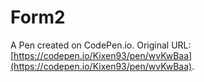 # Form2

A Pen created on CodePen.io. Original URL: [https://codepen.io/Kixen93/pen/wvKwBaa](https://codepen.io/Kixen93/pen/wvKwBaa).


